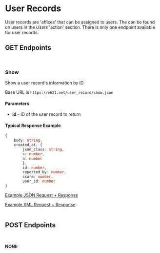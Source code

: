 # User Records

User records are 'affixes' that can be assigned to users. The can be found on users in the _Users_ 'action' section. There is only one endpoint available for user records.


## GET Endpoints
</br>

### Show

Show a user record's information by ID

Base URL is `https://e621.net/user_record/show.json`

#### Parameters

- **id** - ID of the user record to return

#### Typical Response Example

```typescript
{
    body: string,
    created_at: {
        json_class: string,
        s: number,
        n: number
        },
        id: number,
        reported_by: number,
        score: number,
        user_id: number
}
```

[Example JSON Request + Response](https://e621.net/user_record/show.json?id=7455)

[Example XML Request + Response](https://e621.net/user_record/show.xml?id=7455)
</br>
</br>

## POST Endpoints
</br>

**NONE**
